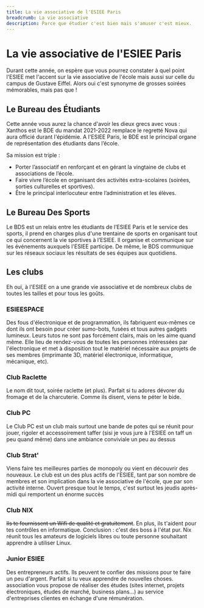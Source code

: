 ```yaml
---
title: La vie associative de l'ESIEE Paris
breadcrumb: La vie associative
description: Parce que étudier c'est bien mais s'amuser c'est mieux.
---
```


# La vie associative de l'ESIEE Paris

Durant cette année, on espère que vous pourrez constater à quel point l'ESIEE met l'accent sur la vie associative de
l'école mais aussi sur celle du campus de Gustave Eiffel. Alors oui c'est synonyme de grosses soirées mémorables, mais
pas que !

## Le Bureau des Étudiants

Cette année vous aurez la chance d'avoir les dieux grecs avec vous : Xanthos est le BDE du mandat 2021-2022 remplace le
regretté Nova qui aura officié durant l'épidémie. A l'ESIEE Paris, le BDE est le principal organe de représentation des
étudiants dans l’école.

Sa mission est triple :

- Porter l’associatif en renforçant et en gérant la vingtaine de clubs et associations de l’école.
- Faire vivre l’école en organisant des activités extra-scolaires (soirées, sorties culturelles et sportives).
- Être le principal interlocuteur entre l’administration et les élèves.

## Le Bureau Des Sports

Le BDS est un relais entre les étudiants de l’ESIEE Paris et le service des sports, il prend en charges plus d'une
trentaine de sports en organisant tout ce qui concernent la vie sportives à l’ESIEE. Il organise et communique sur les 
événements auxquels l'ESIEE participe. De même, le BDS communique sur les réseaux sociaux les résultats de ses
équipes aux quotidiens.

## Les clubs

Eh oui, à l'ESIEE on a une grande vie associative et de nombreux clubs de toutes les tailles et pour tous les goûts.

### ESIEESPACE

Des fous d'électronique et de programmation, ils fabriquent eux-mêmes ce dont ils ont besoin pour créer sumo-bots,
fusées et tous autres gadgets lumineux. Leurs tutos ne sont pas forcément clairs, mais on les aime quand même. Elle lieu
de rendez-vous de toutes les personnes intéressées par l'électronique et met à disposition tout le matériel nécessaire
aux projets de ses membres (imprimante 3D, matériel électronique, informatique, mécanique, etc).

### Club Raclette

Le nom dit tout, soirée raclette (et plus). Parfait si tu adores dévorer du fromage et de la charcuterie. Comme ils
disent, viens te péter le bide.

### Club PC

Le Club PC est un club mais surtout une bande de potes qui se réunit pour jouer, rigoler et accessoirement taffer (sisi
je vous jure à l'ESIEE on taff un peu quand même) dans une ambiance conviviale un peu au dessus

### Club Strat'

Viens faire tes meilleures parties de monopoly ou vient en découvrir des nouveaux. Le club est un des plus actifs de
l'ESIEE, tant par son nombre de membres et son implication dans la vie associative de l'école, que par son activité
interne. Ouvert presque tout le temps, c'est surtout les jeudis après-midi qui remportent un énorme succès

### Club NIX

~~Ils te fournissent un Wifi de qualité et gratuitement~~. En plus, ils t'aident pour tes contrôles en informatique.
Conclusion : c'est des boss à l'état pur. Nix réunit tous les amateurs de logiciels libres ou toute personne souhaitant
apprendre à utiliser Linux.

### Junior ESIEE

Des entrepreneurs actifs. Ils peuvent te confier des missions pour te faire un peu d'argent. Parfait si tu veux
apprendre de nouvelles choses. association vous propose de réaliser des études (sites internet, projets électroniques,
études de marché, business plans…) au service d'entreprises clientes en échange d'une rémunération.
